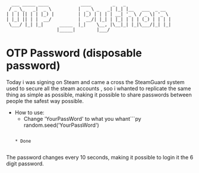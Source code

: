 ```
  ___ _____ ____            ____        _   _                 
 / _ \_   _|  _ \          |  _ \ _   _| |_| |__   ___  _ __  
| | | || | | |_) |         | |_) | | | | __| '_ \ / _ \| '_ \ 
| |_| || | |  __/          |  __/| |_| | |_| | | | (_) | | | |
 \___/ |_| |_|      _____  |_|    \__, |\__|_| |_|\___/|_| |_|
                   |_____|        |___/                       

```

# OTP Password (disposable password)

Today i was signing on Steam and came a cross the SteamGuard system used to secure all the steam accounts , soo i whanted to replicate the same thing as simple as possible, making it possible to share passwords between people the safest way possible.

* How to use:
	* Change 'YourPassWord' to what you whant```py
	random.seed('YourPassWord')
	```
	
	* Done
	
	
The password changes every 10 seconds, making it possible to login it the 6 digit password.
